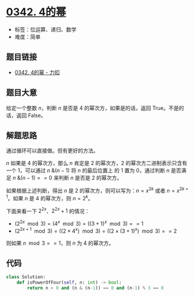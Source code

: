 # [0342. 4的幂](https://leetcode.cn/problems/power-of-four/)

- 标签：位运算、递归、数学
- 难度：简单

## 题目链接

- [0342. 4的幂 - 力扣](https://leetcode.cn/problems/power-of-four/)

## 题目大意

给定一个整数 $n$，判断 $n$ 是否是 $4$ 的幂次方，如果是的话，返回 True。不是的话，返回 False。

## 解题思路

通过循环可以直接做。但有更好的方法。

$n$ 如果是 $4$ 的幂次方，那么 $n$ 肯定是 $2$ 的幂次方，$2$ 的幂次方二进制表示只含有一个 $1$，可以通过 $n \text{ \& } (n - 1)$ 将 $n$ 的最后位置上 的 $1$ 置为 $0$，通过判断 $n$ 是否满足 $n \text { \& } (n - 1) == 0$ 来判断 $n$ 是否是 $2$ 的幂次方。

如果根据上述判断，得出 $n$ 是 $2$ 的幂次方，则可以写为：$n = x^{2k}$ 或者 $n = x^{2k+1}$。如果 $n$ 是 $4$ 的幂次方，则 $n = 2^{k}$。

下面来看一下  $2^{2x}$、$2^{2x}+1$ 的情况：

- $(2^{2x} \mod 3) = (4^x \mod 3) = ((3+1)^x \mod 3) == 1$
- $(2^{2x+1} \mod 3) = ((2 \times 4^x) \mod 3) = ((2 \times (3+1)^x) \mod 3) == 2$

则如果 $n \mod 3 == 1$，则 $n$ 为 $4$ 的幂次方。

## 代码

```python
class Solution:
    def isPowerOfFour(self, n: int) -> bool:
        return n > 0 and (n & (n-1)) == 0 and (n-1) % 3 == 0
```

